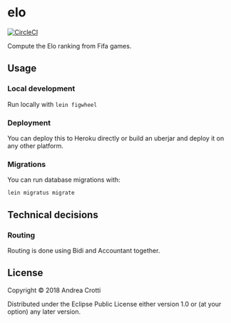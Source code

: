 # elo

[![CircleCI](https://circleci.com/gh/AndreaCrotti/elo/tree/master.svg?style=svg)](https://circleci.com/gh/AndreaCrotti/elo/tree/master)

Compute the Elo ranking from Fifa games.

## Usage

### Local development

Run locally with `lein figwheel`

### Deployment

You can deploy this to Heroku directly or build an uberjar and deploy it on any other platform.

### Migrations

You can run database migrations with:

    lein migratus migrate

## Technical decisions

### Routing

Routing is done using Bidi and Accountant together.

## License

Copyright © 2018 Andrea Crotti

Distributed under the Eclipse Public License either version 1.0 or (at
your option) any later version.

